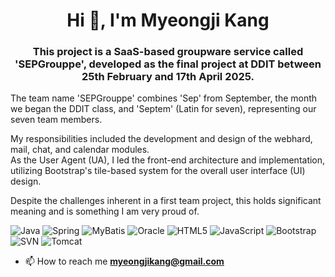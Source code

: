 <h1 align="center">Hi 👋, I'm Myeongji Kang</h1>
<h3 align="center">This project is a SaaS-based groupware service called 'SEPGrouppe', developed as the final project at DDIT between 25th February and 17th April 2025.</h3>

The team name 'SEPGrouppe' combines 'Sep' from September, the month we began the DDIT class, and 'Septem' (Latin for seven), representing our seven team members.

My responsibilities included the development and design of the webhard, mail, chat, and calendar modules.<br> 
As the User Agent (UA), I led the front-end architecture and implementation, utilizing Bootstrap's tile-based system for the overall user interface (UI) design.

Despite the challenges inherent in a first team project, this holds significant meaning and is something I am very proud of.

![Java](https://img.shields.io/badge/Java-ED8B00?style=flat-square&logo=openjdk&logoColor=white)
![Spring](https://img.shields.io/badge/Spring-6DB33F?style=flat-square&logo=spring&logoColor=white)
![MyBatis](https://img.shields.io/badge/MyBatis-2B649A?style=flat-square&logo=mybatis&logoColor=white)
![Oracle](https://img.shields.io/badge/Oracle-F80000?style=flat-square&logo=oracle&logoColor=white)
![HTML5](https://img.shields.io/badge/HTML5-E34F26?style=flat-square&logo=html5&logoColor=white)
![JavaScript](https://img.shields.io/badge/JavaScript-F7DF1E?style=flat-square&logo=javascript&logoColor=black)
![Bootstrap](https://img.shields.io/badge/Bootstrap-7952B3?style=flat-square&logo=bootstrap&logoColor=white)
![SVN](https://img.shields.io/badge/SVN-808080?style=flat-square&logo=apache-subversion&logoColor=white)
![Tomcat](https://img.shields.io/badge/Tomcat-F87000?style=flat-square&logo=apache-tomcat&logoColor=white)

- 📫 How to reach me **myeongjikang@gmail.com**



